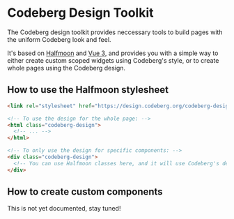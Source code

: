 # Codeberg Design Toolkit

The Codeberg design toolkit provides neccessary tools to build pages with the uniform Codeberg look and feel.

It's based on [Halfmoon](https://www.gethalfmoon.com/) and [Vue 3](https://v3.vuejs.org/), and provides you with a simple way to either create custom scoped widgets using Codeberg's style, or to create whole pages using the Codeberg design.

## How to use the Halfmoon stylesheet

```html
<link rel="stylesheet" href="https://design.codeberg.org/codeberg-design.css">

<!-- To use the design for the whole page: -->
<html class="codeberg-design">
  <!-- ... -->
</html>

<!-- To only use the design for specific components: -->
<div class="codeberg-design">
  <!-- You can use Halfmoon classes here, and it will use Codeberg's design! -->
</div>
```

## How to create custom components

This is not yet documented, stay tuned!
